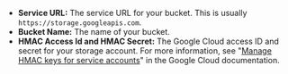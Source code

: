 * **Service URL:** The service URL for your bucket. This is usually `https://storage.googleapis.com`.
* **Bucket Name:** The name of your bucket.
* **HMAC Access Id and HMAC Secret:** The Google Cloud access ID and secret for your storage account. For more information, see "[Manage HMAC keys for service accounts](https://cloud.google.com/storage/docs/authentication/managing-hmackeys)" in the Google Cloud documentation.
